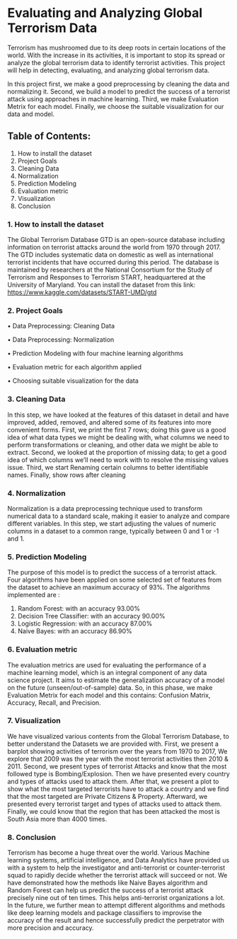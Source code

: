 # Evaluating and Analyzing Global Terrorism Data

Terrorism has mushroomed due to its deep roots in certain locations of the world. With the increase in its activities, it is important to stop its spread or analyze the global terrorism data to identify terrorist activities. This project will help in detecting, evaluating, and analyzing global terrorism data.

In this project first, we make a good preprocessing by cleaning the data and normalizing it. Second, we build a model to predict the success of a terrorist attack using approaches in machine learning. Third, we make Evaluation Metrix for each model. Finally, we choose the suitable visualization for our data and model.

## Table of Contents:
1. How to install the dataset
2. Project Goals
3. Cleaning Data 
4. Normalization
5. Prediction Modeling
6. Evaluation metric
7. Visualization
8. Conclusion


### 1. How to install the dataset
The Global Terrorism Database GTD is an open-source database including information on terrorist attacks around the world from 1970 through 2017. The GTD includes systematic data on domestic as well as international terrorist incidents that have occurred during this period. The database is maintained by researchers at the National Consortium for the Study of Terrorism and Responses to Terrorism START, headquartered at the University of Maryland.
You can install the dataset from this link: https://www.kaggle.com/datasets/START-UMD/gtd

### 2. Project Goals
• Data Preprocessing: Cleaning Data 

• Data Preprocessing: Normalization

• Prediction Modeling with four machine learning algorithms

• Evaluation metric for each algorithm applied

• Choosing suitable visualization for the data

### 3. Cleaning Data
In this step, we have looked at the features of this dataset in detail and have improved, added, removed, and altered some of its features into more convenient forms.
First, we print the first 7 rows; doing this gave us a good idea of what data types we might be dealing with, what columns we
need to perform transformations or cleaning, and other data we might be able to extract. Second, we looked at the proportion of missing data; to get a good idea of which columns we’ll need to work with to resolve the missing values issue. Third, we start Renaming certain columns to better identifiable names. Finally, show rows after cleaning

### 4. Normalization
Normalization is a data preprocessing technique used to transform numerical data to a standard scale, making it easier to analyze and compare different variables. In this step, we start adjusting the values of numeric columns in a dataset to a common range, typically between 0 and 1 or -1 and 1.

### 5. Prediction Modeling
The purpose of this model is to predict the success of a terrorist attack. Four algorithms have been applied on some selected set of features from the dataset to achieve an maximum accuracy of 93%. 
The algorithms implemented are :
1.	Random Forest:    with an accuracy 93.00%
2.	Decision Tree Classifier: 	with an accuracy 90.00%
3.	Logistic Regression:    with an accuracy 87.00%
4.	Naive Bayes:   with an accuracy 86.90%

### 6. Evaluation metric
The evaluation metrics are used for evaluating the performance of a machine learning model, which is an integral component of any data science project. It aims to estimate the generalization accuracy of a model on the future (unseen/out-of-sample) data. So, in this phase, we make Evaluation Metrix for each model and this contains: Confusion Matrix, Accuracy, Recall, and Precision.

### 7. Visualization
We have visualized various contents from the Global Terrorism Database, to better understand the Datasets we are provided with. First, we present a barplot showing activities of terrorism over the years from 1970 to 2017, We explore that 2009 was the year with the most terrorist activities then 2010 & 2011. Second, we present types of terrorist Attacks and know that the most followed type is Bombing/Explosion. Then we have presented every country and types of attacks used to attack them. After that, we present a plot to show what the most targeted terrorists have to attack a country and we find that the most targeted are Private Citizens & Property. Afterward, we presented every terrorist target and types of attacks used to attack them. Finally, we could know that the region that has been attacked the most is South Asia more than 4000 times.

### 8. Conclusion
Terrorism has become a huge threat over the world. Various Machine learning systems, artificial intelligence, and Data Analytics have provided us with a system to help the investigator and anti-terrorist or counter-terrorist squad to rapidly decide whether the terrorist attack will succeed or not. We have demonstrated how the methods like Naive Bayes algorithm and Random Forest can help us predict the success of a terrorist attack precisely nine out of ten times. This helps anti-terrorist organizations a lot. In the future, we further mean to attempt different algorithms and methods like deep learning models and package classifiers to improvise the accuracy of the result and hence successfully predict the perpetrator with more precision and accuracy. 
